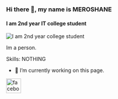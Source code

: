 ### Hi there 👋, my name is MEROSHANE
#### I am 2nd year IT college student
![I am 2nd year college student](https://scontent.fmnl17-2.fna.fbcdn.net/v/t1.6435-9/118007885_946080832571101_1776406030291214443_n.jpg?_nc_cat=107&ccb=1-7&_nc_sid=7a1959&_nc_eui2=AeGdLqE4DMzEQEU9MxFTZRpVe1nnvLAbPCZ7Wee8sBs8Jon80XWobkjzuUNTrEZcTDL7oN82oixC8JoGSkFwMQvo&_nc_ohc=0kkCRN4j0voAX9O2PM7&_nc_ht=scontent.fmnl17-2.fna&oh=00_AfAPS6mp-gju3wsyCGwoaogtAwWcTS8j19g0E1Mlx6lHXQ&oe=659F2FC7)

Im a person.

Skills: NOTHING

- 🔭 I’m currently working on this page. 


[<img src='https://cdn.jsdelivr.net/npm/simple-icons@3.0.1/icons/facebook.svg' alt='facebook' height='40'>](https://www.facebook.com/watcher.shane01)  

